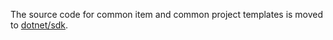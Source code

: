 The source code for common item and common project templates is moved to [dotnet/sdk](https://github.com/dotnet/sdk/tree/main/template_feed).